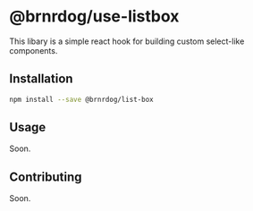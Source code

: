 # @brnrdog/use-listbox

This libary is a simple react hook for building custom select-like components.

## Installation

```sh
npm install --save @brnrdog/list-box
```

## Usage

Soon.

## Contributing

Soon.
